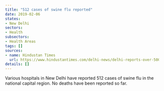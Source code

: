 ```yaml
---
title: "512 cases of swine flu reported"
date: 2019-02-06
states:
- New Delhi
sectors:
- Health
subsectors:
- Health Areas
tags: []
sources:
- name: Hindustan Times
  url: https://www.hindustantimes.com/delhi-news/delhi-reports-over-500-swine-flu-cases-in-january-government-sets-24x7-helpline/story-7ZT0IDxNuORYHEji7TyB8K.html
details: []
---
```


Various hospitals in New Delhi have reported 512 cases of swine flu in the national capital region. No deaths have been reported so far.
